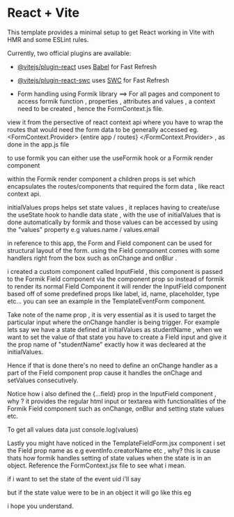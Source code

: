# React + Vite

This template provides a minimal setup to get React working in Vite with HMR and some ESLint rules.

Currently, two official plugins are available:

- [@vitejs/plugin-react](https://github.com/vitejs/vite-plugin-react/blob/main/packages/plugin-react/README.md) uses [Babel](https://babeljs.io/) for Fast Refresh
- [@vitejs/plugin-react-swc](https://github.com/vitejs/vite-plugin-react-swc) uses [SWC](https://swc.rs/) for Fast Refresh

- Form handling using Formik library ==> For all pages and component to access formik function , properties , attributes and values , a context need to be created , hence the FormContext.js file.

view it from the persective of react context api where you have to wrap the routes that would need the form data to be generally accessed eg.
<FormContext.Provider>
{entire app / routes}
</FormContext.Provider> , as done in the app.js file

to use formik you can either use the useFormik hook or a Formik render component

within the Formik render component a children props is set which encapsulates the routes/components that required the form data , like react context api.

initialValues props helps set state values , it replaces having to create/use the useState hook to handle data state , with the use of initialValues that is done automatically by formik and those values can be accessed by using the "values" property
e.g values.name / values.email

in reference to this app, the Form and Field component can be used for structural layout of the form. using the Field component comes with some handlers right from the box such as onChange and onBlur .

i created a custom component called InputField , this component is passed to the Formik Field component via the component prop so instead of formik to render its normal Field Component it will render the InputField component based off of some predefined props like label, id, name, placeholder, type etc... you can see an example in the TemplateEventForm component.

Take note of the name prop , it is very essential as it is used to target the particular input where the onChange handler is being trigger.
For example lets say we have a state defined at initialValues as studentName , when we want to set the value of that state you have to create a Field input and give it the prop name of "studentName" exactly how it was decleared at the initialValues.

Hence if that is done there's no need to define an onChange handler as a part of the Field component prop cause it handles the onChage and setValues consecutively.

Notice how i also defined the {...field} prop in the InputField component , why ? it provides the regular html input or textarea with functionalities of the Formik Field component such as onChange, onBlur and setting state values etc.

To get all values data just console.log(values)

Lastly you might have noticed in the TemplateFieldForm.jsx component i set the Field prop name as e.g eventInfo.creatorName etc , why?
this is cause thats how formik handles setting of state values when the state is in an object. Reference the FormContext.jsx file to see what i mean.

if i want to set the state of the event uid i'll say
<Field name='uid'/>

but if the state value were to be in an object it will go like this
<Field name='object.state'/> eg <Field name='eventInfo.CreatorName'/>

i hope you understand.
